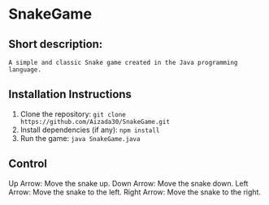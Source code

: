 # SnakeGame

## Short description: 
    A simple and classic Snake game created in the Java programming language.

## Installation Instructions

1. Clone the repository: `git clone https://github.com/Aizada30/SnakeGame.git`
2. Install dependencies (if any): `npm install`
3. Run the game: `java SnakeGame.java`

## Control

Up Arrow: Move the snake up.
Down Arrow: Move the snake down.
Left Arrow: Move the snake to the left.
Right Arrow: Move the snake to the right.
